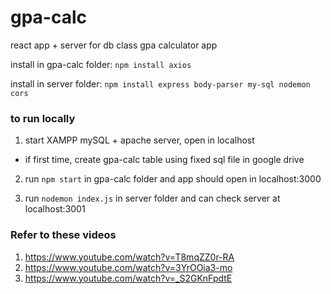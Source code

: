 # gpa-calc
react app + server for db class gpa calculator app


install in gpa-calc folder: 
`npm install axios` 

install in server folder: 
`npm install express body-parser my-sql nodemon cors` 

### to run locally 

1. start XAMPP mySQL + apache server, open in localhost 

- if first time, create gpa-calc table using fixed sql file in google drive 

2. run `npm start` in gpa-calc folder and app should open in localhost:3000

3. run `nodemon index.js` in server folder and can check server at localhost:3001 

### Refer to these videos 
1. https://www.youtube.com/watch?v=T8mqZZ0r-RA 
2. https://www.youtube.com/watch?v=3YrOOia3-mo
3. https://www.youtube.com/watch?v=_S2GKnFpdtE